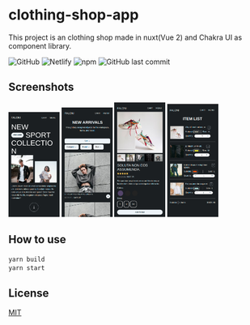 # clothing-shop-app

This project is an clothing shop made in nuxt(Vue 2) and Chakra UI as component library.

![GitHub](https://img.shields.io/github/license/aguilarkevin/clothing-shop-app) ![Netlify](https://img.shields.io/netlify/d7376c40-74bc-430f-8126-262ac058b064)
![npm](https://img.shields.io/npm/v/vue?color=%2325cc7b&label=vue)
![GitHub last commit](https://img.shields.io/github/last-commit/aguilarkevin/clothing-shop-app)

## Screenshots

<div>

<img src="./images/index.png" width="20%"/> <img src="./images/products.png" width="20%"/>
<img src="./images/product-details.png" width="20%"/> <img src="./images/shopcart.png" width="20%"/>

</div>

## How to use

```bash
yarn build
yarn start
```

## License

[MIT](https://choosealicense.com/licenses/mit/)
